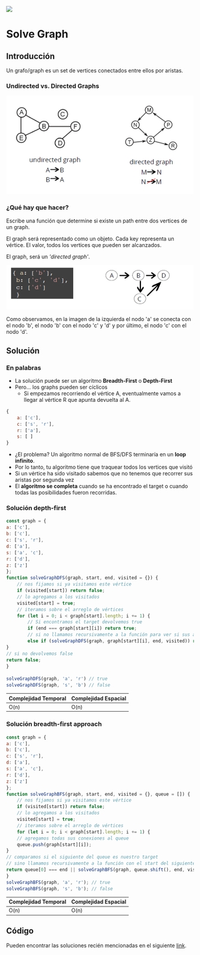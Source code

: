 

<p>
        <img src='https://static.wixstatic.com/media/85087f_0d84cbeaeb824fca8f7ff18d7c9eaafd~mv2.png/v1/fill/w_160,h_30,al_c,q_85,usm_0.66_1.00_0.01/Logo_completo_Color_1PNG.webp' </img>
</p>


# Solve Graph
## Introducción
Un grafo/graph es un set de vertices conectados entre ellos por aristas.

### Undirected vs. Directed Graphs
<p>
<img src='../../images/graph.png' </img>
</p>

### ¿Qué hay que hacer?
Escribe una función que determine si existe un path entre dos vertices de un graph.   

El graph será representado como un objeto. Cada key representa un vértice. El valor, todos los vertices que pueden ser alcanzados.

El graph, será un *'directed graph'*.

<p><img src='../../images/graph 2.png'</img></p>

Como observamos, en la imagen de la izquierda el nodo 'a' se conecta con el nodo 'b', el nodo 'b' con el nodo 'c' y 'd' y por último, el nodo 'c' con el nodo 'd'.

## Solución
### En palabras
- La solución puede ser un algoritmo **Breadth-First** o **Depth-First**
- Pero... los graphs pueden ser cíclicos
  -  Si empezamos recorriendo el vértice A, eventualmente vamos a llegar al vértice R que apunta devuelta al A.

```javascript
{
    a: ['c'],
    c: ['s', 'r'],
    r: ['a'],
    s: [ ]
}
```
- ¿El problema? Un algoritmo normal de BFS/DFS terminaría en un **loop infinito**.
- Por lo tanto, tu algoritmo tiene que traquear todos los vertices que visitó
- Si un vértice ha sido visitado sabemos que no tenemos que recorrer sus aristas por segunda vez
- El **algoritmo se completa** cuando se ha encontrado el target o cuando todas las posibilidades fueron recorridas.

### Solución depth-first

```javascript
const graph = {
a: ['c'],
b: ['c'],
c: ['s', 'r'],
d: ['a'],
s: ['a', 'c'],
r: ['d'],
z: ['z']
};
function solveGraphDFS(graph, start, end, visited = {}) {
    // nos fijamos si ya visitamos este vértice
    if (visited[start]) return false;
    // lo agregamos a los visitados
    visited[start] = true;
    // iteramos sobre el arreglo de vértices
    for (let i = 0; i < graph[start].length; i += 1) {
        // Si encontramos el target devolvemos true
        if (end === graph[start][i]) return true;
        // si no llamamos recursivamente a la función para ver si sus aristas están conectadas
        else if (solveGraphDFS(graph, graph[start][i], end, visited)) return true
}
// si no devolvemos false
return false;
}

solveGraphDFS(graph, 'a', 'r') // true
solveGraphDFS(graph, 's', 'b') // false
```

Complejidad Temporal | Complejidad Espacial
--|--
O(n)|O(n)


### Solución breadth-first approach
```javascript
const graph = {
a: ['c'],
b: ['c'],
c: ['s', 'r'],
d: ['a'],
s: ['a', 'c'],
r: ['d'],
z: ['z']
};
function solveGraphBFS(graph, start, end, visited = {}, queue = []) {
    // nos fijamos si ya visitamos este vértice
    if (visited[start]) return false;
    // lo agregamos a los visitados
    visited[start] = true;
    // iteramos sobre el arreglo de vértices
    for (let i = 0; i < graph[start].length; i += 1) {
    // agregamos todas sus conexiones al queue
    queue.push(graph[start][i]);
}
// comparamos si el siguiente del queue es nuestro target
// sino llamamos recursivamente a la función con el start del siguiente del queue
return queue[0] === end || solveGraphBFS(graph, queue.shift(), end, visited, queue);
}
solveGraphBFS(graph, 'a', 'r'); // true
solveGraphBFS(graph, 's', 'b'); // false
```
Complejidad Temporal | Complejidad Espacial
--|--
O(n)|O(n)

## Código
Pueden encontrar las soluciones recién mencionadas en el siguiente [link](https://repl.it/JuS9).
